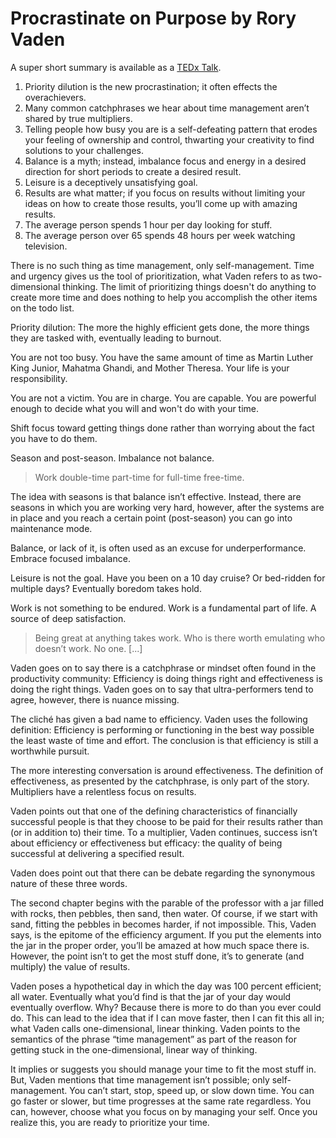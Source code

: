 # Procrastinate on Purpose by Rory Vaden

A super short summary is available as a [TEDx Talk](https://youtu.be/y2X7c9TUQJ8).

1. Priority dilution is the new procrastination; it often effects the overachievers.
2. Many common catchphrases we hear about time management aren’t shared by true multipliers.
3. Telling people how busy you are is a self-defeating pattern that erodes your feeling of ownership and control, thwarting your creativity to find solutions to your challenges.
4. Balance is a myth; instead, imbalance focus and energy in a desired direction for short periods to create a desired result.
5. Leisure is a deceptively unsatisfying goal.
6. Results are what matter; if you focus on results without limiting your ideas on how to create those results, you’ll come up with amazing results.
7. The average person spends 1 hour per day looking for stuff.
8. The average person over 65 spends 48 hours per week watching television.

There is no such thing as time management, only self-management. Time and urgency gives us the tool of prioritization, what Vaden refers to as two-dimensional thinking. The limit of prioritizing things doesn't do anything to create more time and does nothing to help you accomplish the other items on the todo list.

Priority dilution: The more the highly efficient gets done, the more things they are tasked with, eventually leading to burnout.

You are not too busy. You have the same amount of time as Martin Luther King Junior, Mahatma Ghandi, and Mother Theresa. Your life is your responsibility. 

You are not a victim. You are in charge. You are capable. You are powerful enough to decide what you will and won't do with your time.

Shift focus toward getting things done rather than worrying about the fact you have to do them.

Season and post-season. Imbalance not balance.

> Work double-time part-time for full-time free-time.

The idea with seasons is that balance isn’t effective. Instead, there are seasons in which you are working very hard, however, after the systems are in place and you reach a certain point (post-season) you can go into maintenance mode.

Balance, or lack of it, is often used as an excuse for underperformance. Embrace focused imbalance.

Leisure is not the goal. Have you been on a 10 day cruise? Or bed-ridden for multiple days? Eventually boredom takes hold.

Work is not something to be endured. Work is a fundamental part of life. A source of deep satisfaction. 

> Being great at anything takes work. Who is there worth emulating who doesn’t work. No one. [...] 

Vaden goes on to say there is a catchphrase or mindset often found in the productivity community: Efficiency is doing things right and effectiveness is doing the right things. Vaden goes on to say that ultra-performers tend to agree, however, there is nuance missing.

The cliché has given a bad name to efficiency. Vaden uses the following definition: Efficiency is performing or functioning in the best way possible the least waste of time and effort. The conclusion is that efficiency is still a worthwhile pursuit.

The more interesting conversation is around effectiveness. The definition of effectiveness, as presented by the catchphrase, is only part of the story. Multipliers have a relentless focus on results.

Vaden points out that one of the defining characteristics of financially successful people is that they choose to be paid for their results rather than (or in addition to) their time. To a multiplier, Vaden continues, success isn’t about efficiency or effectiveness but efficacy: the quality of being successful at delivering a specified result. 

Vaden does point out that there can be debate regarding the synonymous nature of these three words.

The second chapter begins with the parable of the professor with a jar filled with rocks, then pebbles, then sand, then water. Of course, if we start with sand, fitting the pebbles in becomes harder, if not impossible. This, Vaden says, is the epitome of the efficiency argument. If you put the elements into the jar in the proper order, you’ll be amazed at how much space there is. However, the point isn’t to get the most stuff done, it’s to generate (and multiply) the value of results.

Vaden poses a hypothetical day in which the day was 100 percent efficient; all water. Eventually what you’d find is that the jar of your day would eventually overflow. Why? Because there is more to do than you ever could do. This can lead to the idea that if I can move faster, then I can fit this all in; what Vaden calls one-dimensional, linear thinking. Vaden points to the semantics of the phrase “time management” as part of the reason for getting stuck in the one-dimensional, linear way of thinking.

It implies or suggests you should manage your time to fit the most stuff in. But, Vaden mentions that time management isn’t possible; only self-management. You can’t start, stop, speed up, or slow down time. You can go faster or slower, but time progresses at the same rate regardless. You can, however, choose what you focus on by managing your self. Once you realize this, you are ready to
prioritize your time.
